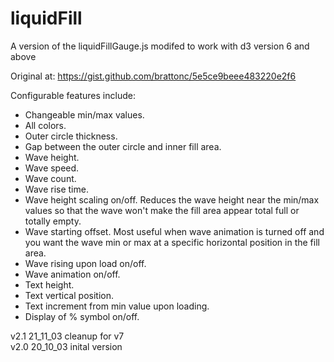 # liquidFill

A version of the liquidFillGauge.js modifed to work with d3 version 6 and above

Original at: https://gist.github.com/brattonc/5e5ce9beee483220e2f6

Configurable features include:

- Changeable min/max values.
- All colors.
- Outer circle thickness.
- Gap between the outer circle and inner fill area.
- Wave height.
- Wave speed.
- Wave count.
- Wave rise time.
- Wave height scaling on/off. Reduces the wave height near the min/max values so that the wave won't make the fill area appear total full or totally empty.
- Wave starting offset. Most useful when wave animation is turned off and you want the wave min or max at a specific horizontal position in the fill area.
- Wave rising upon load on/off.
- Wave animation on/off.
- Text height.
- Text vertical position.
- Text increment from min value upon loading.
- Display of % symbol on/off.

v2.1 21_11_03 cleanup for v7<br/>
v2.0 20_10_03 inital version
